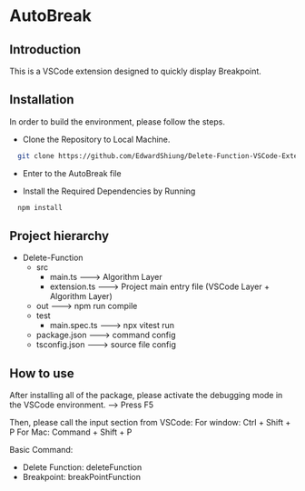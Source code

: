 # AutoBreak

## Introduction

This is a VSCode extension designed to quickly display Breakpoint.

## Installation

In order to build the environment, please follow the steps.

- Clone the Repository to Local Machine.

```bash
  git clone https://github.com/EdwardShiung/Delete-Function-VSCode-Extension.git
```

- Enter to the AutoBreak file

- Install the Required Dependencies by Running
```bash
  npm install
```

## Project hierarchy
- Delete-Function
    - src
        - main.ts                   ---> Algorithm Layer 
        - extension.ts              ---> Project main entry file (VSCode Layer + Algorithm Layer)
    - out                           ---> npm run compile 
    - test
        - main.spec.ts              ---> npx vitest run
    - package.json                  ---> command config
    - tsconfig.json                 ---> source file config

## How to use

After installing all of the package, please activate the debugging mode in the VSCode environment.
--> Press F5

Then, please call the input section from VSCode:
For window: Ctrl + Shift + P
For Mac: Command + Shift + P

Basic Command:
- Delete Function: deleteFunction
- Breakpoint: breakPointFunction